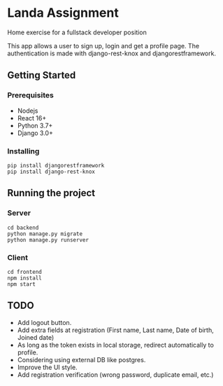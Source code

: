 # Landa Assignment

Home exercise for a fullstack developer position

This app allows a user to sign up, login and get a profile page.
The authentication is made with django-rest-knox and djangorestframework.

## Getting Started

### Prerequisites

* Nodejs
* React 16+
* Python 3.7+
* Django 3.0+

### Installing

```
pip install djangorestframework
pip install django-rest-knox
```

## Running the project


### Server

```
cd backend
python manage.py migrate
python manage.py runserver
```

### Client

```
cd frontend
npm install
npm start
```

## TODO

* Add logout button.
* Add extra fields at registration (First name, Last name, Date of birth, Joined date)
* As long as the token exists in local storage, redirect automatically to profile.
* Considering using external DB like postgres.
* Improve the UI style.
* Add registration verification (wrong password, duplicate email, etc.)